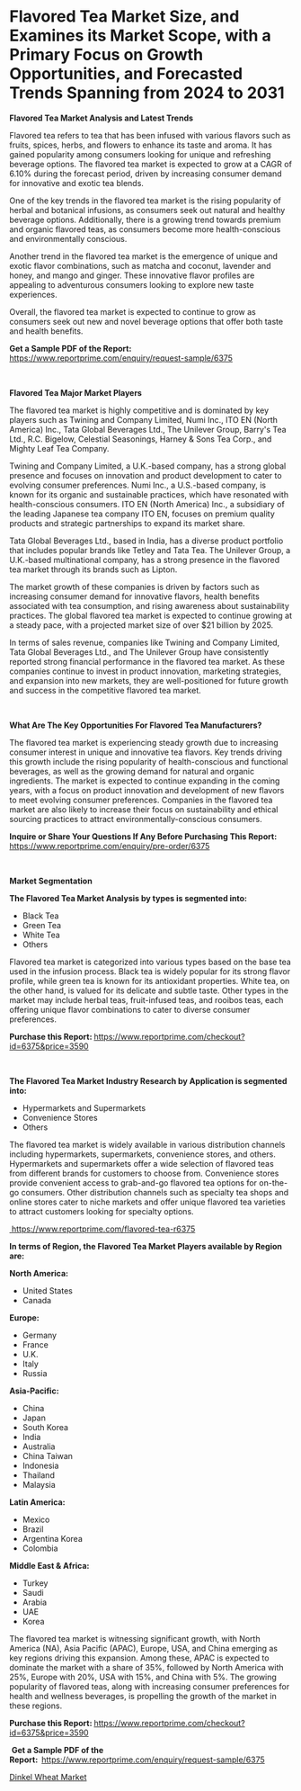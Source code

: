 <p><h1>Flavored Tea Market Size, and Examines its Market Scope, with a Primary Focus on Growth Opportunities, and Forecasted Trends Spanning from 2024 to 2031</h1></p><p><strong>Flavored Tea Market Analysis and Latest Trends</strong></p>
<p><p>Flavored tea refers to tea that has been infused with various flavors such as fruits, spices, herbs, and flowers to enhance its taste and aroma. It has gained popularity among consumers looking for unique and refreshing beverage options. The flavored tea market is expected to grow at a CAGR of 6.10% during the forecast period, driven by increasing consumer demand for innovative and exotic tea blends.</p><p>One of the key trends in the flavored tea market is the rising popularity of herbal and botanical infusions, as consumers seek out natural and healthy beverage options. Additionally, there is a growing trend towards premium and organic flavored teas, as consumers become more health-conscious and environmentally conscious.</p><p>Another trend in the flavored tea market is the emergence of unique and exotic flavor combinations, such as matcha and coconut, lavender and honey, and mango and ginger. These innovative flavor profiles are appealing to adventurous consumers looking to explore new taste experiences.</p><p>Overall, the flavored tea market is expected to continue to grow as consumers seek out new and novel beverage options that offer both taste and health benefits.</p></p>
<p><strong>Get a Sample PDF of the Report:&nbsp;</strong> <a href="https://www.reportprime.com/enquiry/request-sample/6375">https://www.reportprime.com/enquiry/request-sample/6375</a></p>
<p>&nbsp;</p>
<p><strong>Flavored Tea Major Market Players</strong></p>
<p><p>The flavored tea market is highly competitive and is dominated by key players such as Twining and Company Limited, Numi Inc., ITO EN (North America) Inc., Tata Global Beverages Ltd., The Unilever Group, Barry's Tea Ltd., R.C. Bigelow, Celestial Seasonings, Harney & Sons Tea Corp., and Mighty Leaf Tea Company.</p><p>Twining and Company Limited, a U.K.-based company, has a strong global presence and focuses on innovation and product development to cater to evolving consumer preferences. Numi Inc., a U.S.-based company, is known for its organic and sustainable practices, which have resonated with health-conscious consumers. ITO EN (North America) Inc., a subsidiary of the leading Japanese tea company ITO EN, focuses on premium quality products and strategic partnerships to expand its market share.</p><p>Tata Global Beverages Ltd., based in India, has a diverse product portfolio that includes popular brands like Tetley and Tata Tea. The Unilever Group, a U.K.-based multinational company, has a strong presence in the flavored tea market through its brands such as Lipton.</p><p>The market growth of these companies is driven by factors such as increasing consumer demand for innovative flavors, health benefits associated with tea consumption, and rising awareness about sustainability practices. The global flavored tea market is expected to continue growing at a steady pace, with a projected market size of over $21 billion by 2025.</p><p>In terms of sales revenue, companies like Twining and Company Limited, Tata Global Beverages Ltd., and The Unilever Group have consistently reported strong financial performance in the flavored tea market. As these companies continue to invest in product innovation, marketing strategies, and expansion into new markets, they are well-positioned for future growth and success in the competitive flavored tea market.</p></p>
<p>&nbsp;</p>
<p><strong>What Are The Key Opportunities For Flavored Tea Manufacturers?</strong></p>
<p><p>The flavored tea market is experiencing steady growth due to increasing consumer interest in unique and innovative tea flavors. Key trends driving this growth include the rising popularity of health-conscious and functional beverages, as well as the growing demand for natural and organic ingredients. The market is expected to continue expanding in the coming years, with a focus on product innovation and development of new flavors to meet evolving consumer preferences. Companies in the flavored tea market are also likely to increase their focus on sustainability and ethical sourcing practices to attract environmentally-conscious consumers.</p></p>
<p><strong>Inquire or Share Your Questions If Any Before Purchasing This Report:</strong> <a href="https://www.reportprime.com/enquiry/pre-order/6375">https://www.reportprime.com/enquiry/pre-order/6375</a></p>
<p>&nbsp;</p>
<p><strong>Market Segmentation</strong></p>
<p><strong>The Flavored Tea Market Analysis by types is segmented into:</strong></p>
<p><ul><li>Black Tea</li><li>Green Tea</li><li>White Tea</li><li>Others</li></ul></p>
<p><p>Flavored tea market is categorized into various types based on the base tea used in the infusion process. Black tea is widely popular for its strong flavor profile, while green tea is known for its antioxidant properties. White tea, on the other hand, is valued for its delicate and subtle taste. Other types in the market may include herbal teas, fruit-infused teas, and rooibos teas, each offering unique flavor combinations to cater to diverse consumer preferences.</p></p>
<p><strong>Purchase this Report:&nbsp;</strong><a href="https://www.reportprime.com/checkout?id=6375&price=3590">https://www.reportprime.com/checkout?id=6375&price=3590</a></p>
<p>&nbsp;</p>
<p><strong>The Flavored Tea Market Industry Research by Application is segmented into:</strong></p>
<p><ul><li>Hypermarkets and Supermarkets</li><li>Convenience Stores</li><li>Others</li></ul></p>
<p><p>The flavored tea market is widely available in various distribution channels including hypermarkets, supermarkets, convenience stores, and others. Hypermarkets and supermarkets offer a wide selection of flavored teas from different brands for customers to choose from. Convenience stores provide convenient access to grab-and-go flavored tea options for on-the-go consumers. Other distribution channels such as specialty tea shops and online stores cater to niche markets and offer unique flavored tea varieties to attract customers looking for specialty options.</p></p>
<p><a href="https://www.reportprime.com/flavored-tea-r6375">&nbsp;https://www.reportprime.com/flavored-tea-r6375</a></p>
<p><strong>In terms of Region, the Flavored Tea Market Players available by Region are:</strong></p>
<p>
    <p> <strong> North America: </strong>
        <ul>
            <li>United States</li>
            <li>Canada</li>
        </ul>
        </p> 
    <p> <strong> Europe: </strong>
        <ul>
            <li>Germany</li>
            <li>France</li>
            <li>U.K.</li>
            <li>Italy</li>
            <li>Russia</li>
        </ul>
        </p> 
    <p> <strong> Asia-Pacific: </strong>
        <ul>
            <li>China</li>
            <li>Japan</li>
            <li>South Korea</li>
            <li>India</li>
            <li>Australia</li>
            <li>China Taiwan</li>
            <li>Indonesia</li>
            <li>Thailand</li>
            <li>Malaysia</li>
        </ul>
        </p> 
    <p> <strong> Latin America: </strong>
        <ul>
            <li>Mexico</li>
            <li>Brazil</li>
            <li>Argentina Korea</li>
            <li>Colombia</li>
        </ul>
        </p> 
    <p> <strong> Middle East & Africa: </strong>
        <ul>
            <li>Turkey</li>
            <li>Saudi</li>
            <li>Arabia</li>
            <li>UAE</li>
            <li>Korea</li>
        </ul>
    </p>
    </p>
<p><p>The flavored tea market is witnessing significant growth, with North America (NA), Asia Pacific (APAC), Europe, USA, and China emerging as key regions driving this expansion. Among these, APAC is expected to dominate the market with a share of 35%, followed by North America with 25%, Europe with 20%, USA with 15%, and China with 5%. The growing popularity of flavored teas, along with increasing consumer preferences for health and wellness beverages, is propelling the growth of the market in these regions.</p></p>
<p><strong>Purchase this Report: </strong><a href="https://www.reportprime.com/checkout?id=6375&price=3590">https://www.reportprime.com/checkout?id=6375&price=3590</a></p>
<p>&nbsp;<strong>Get a Sample PDF of the Report:&nbsp;&nbsp;</strong><a href="https://www.reportprime.com/enquiry/request-sample/6375">https://www.reportprime.com/enquiry/request-sample/6375</a></p>
<p><strong></strong></p>
<p><p><a href="https://github.com/jakobeblake56/Market-Research-Report-List-1/blob/main/dinkel-wheat-market.md">Dinkel Wheat Market</a></p></p>